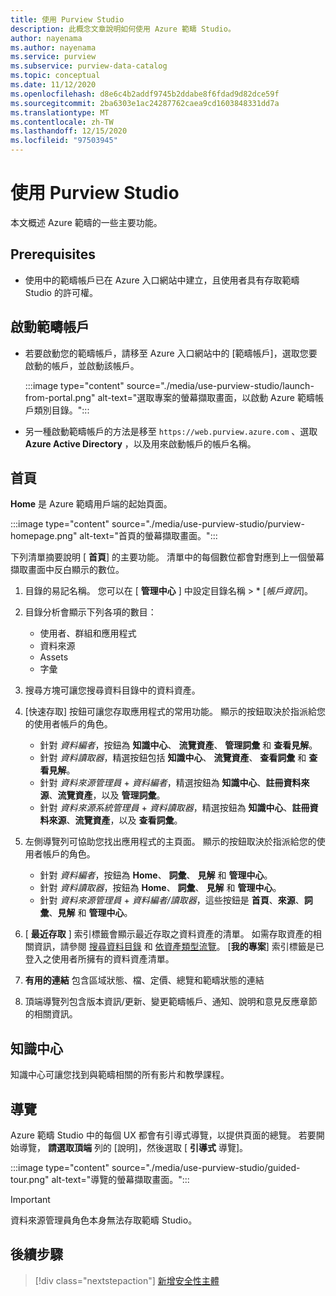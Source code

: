 ```yaml
---
title: 使用 Purview Studio
description: 此概念文章說明如何使用 Azure 範疇 Studio。
author: nayenama
ms.author: nayenama
ms.service: purview
ms.subservice: purview-data-catalog
ms.topic: conceptual
ms.date: 11/12/2020
ms.openlocfilehash: d8e6c4b2addf9745b2ddabe8f6fdad9d82dce59f
ms.sourcegitcommit: 2ba6303e1ac24287762caea9cd1603848331dd7a
ms.translationtype: MT
ms.contentlocale: zh-TW
ms.lasthandoff: 12/15/2020
ms.locfileid: "97503945"
---
```

# <a name="use-purview-studio"></a>使用 Purview Studio

本文概述 Azure 範疇的一些主要功能。

## <a name="prerequisites"></a>Prerequisites

* 使用中的範疇帳戶已在 Azure 入口網站中建立，且使用者具有存取範疇 Studio 的許可權。

## <a name="launch-purview-account"></a>啟動範疇帳戶

* 若要啟動您的範疇帳戶，請移至 Azure 入口網站中的 [範疇帳戶]，選取您要啟動的帳戶，並啟動該帳戶。

   :::image type="content" source="./media/use-purview-studio/launch-from-portal.png" alt-text="選取專案的螢幕擷取畫面，以啟動 Azure 範疇帳戶類別目錄。":::

* 另一種啟動範疇帳戶的方法是移至 `https://web.purview.azure.com` 、選取 **Azure Active Directory** ，以及用來啟動帳戶的帳戶名稱。

## <a name="home-page"></a>首頁

**Home** 是 Azure 範疇用戶端的起始頁面。

 :::image type="content" source="./media/use-purview-studio/purview-homepage.png" alt-text="首頁的螢幕擷取畫面。":::

下列清單摘要說明 [ **首頁**] 的主要功能。 清單中的每個數位都會對應到上一個螢幕擷取畫面中反白顯示的數位。

1. 目錄的易記名稱。 您可以在 [ **管理中心** ] 中設定目錄名稱 > * [*帳戶資訊*]。

2. 目錄分析會顯示下列各項的數目：
    - 使用者、群組和應用程式
    - 資料來源
    - Assets
    - 字彙

3. 搜尋方塊可讓您搜尋資料目錄中的資料資產。

4. [快速存取] 按鈕可讓您存取應用程式的常用功能。 顯示的按鈕取決於指派給您的使用者帳戶的角色。

    - 針對 *資料編者*，按鈕為 **知識中心**、 **流覽資產**、 **管理詞彙** 和 **查看見解**。
    - 針對 *資料讀取器*，精選按鈕包括 **知識中心**、 **流覽資產**、 **查看詞彙** 和 **查看見解**。
    - 針對 *資料來源管理員*  +  *資料編者*，精選按鈕為 **知識中心**、**註冊資料來源**、**流覽資產**，以及 **管理詞彙**。
    - 針對 *資料來源系統管理員*  +  *資料讀取器*，精選按鈕為 **知識中心**、**註冊資料來源**、**流覽資產**，以及 **查看詞彙**。

5. 左側導覽列可協助您找出應用程式的主頁面。 顯示的按鈕取決於指派給您的使用者帳戶的角色。

    - 針對 *資料編者*，按鈕為 **Home**、 **詞彙**、 **見解** 和 **管理中心**。
    - 針對 *資料讀取器*，按鈕為 **Home**、 **詞彙**、 **見解** 和 **管理中心**。
    - 針對 *資料來源管理員*  +  *資料編者/讀取器*，這些按鈕是 **首頁**、**來源**、**詞彙**、**見解** 和 **管理中心**。
  
6. [ **最近存取** ] 索引標籤會顯示最近存取之資料資產的清單。 如需存取資產的相關資訊，請參閱 [搜尋資料目錄](how-to-search-catalog.md) 和 [依資產類型流覽](how-to-browse-catalog.md#browse-experience)。  [**我的專案**] 索引標籤是已登入之使用者所擁有的資料資產清單。
7. **有用的連結** 包含區域狀態、檔、定價、總覽和範疇狀態的連結
8. 頂端導覽列包含版本資訊/更新、變更範疇帳戶、通知、說明和意見反應章節的相關資訊。

## <a name="knowledge-center"></a>知識中心

知識中心可讓您找到與範疇相關的所有影片和教學課程。

## <a name="guided-tours"></a>導覽

Azure 範疇 Studio 中的每個 UX 都會有引導式導覽，以提供頁面的總覽。 若要開始導覽， **請選取頂端** 列的 [說明]，然後選取 [ **引導式** 導覽]。

:::image type="content" source="./media/use-purview-studio/guided-tour.png" alt-text="導覽的螢幕擷取畫面。":::

> [!Important]
   > 資料來源管理員角色本身無法存取範疇 Studio。

## <a name="next-steps"></a>後續步驟

> [!div class="nextstepaction"]
> [新增安全性主體](tutorial-scan-data.md)